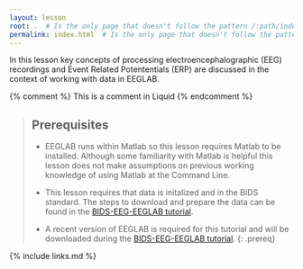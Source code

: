 ```yaml
---
layout: lesson
root: .  # Is the only page that doesn't follow the pattern /:path/index.html
permalink: index.html  # Is the only page that doesn't follow the pattern /:path/index.html
---
```

In this lesson key concepts of processing electroencephalographic (EEG) recordings and Event Related Potententials (ERP) are discussed in the context of working with data in EEGLAB. 

<!-- this is an html comment -->

{% comment %} This is a comment in Liquid {% endcomment %}

> ## Prerequisites
>
> * EEGLAB runs within Matlab so this lesson requires Matlab to be installed. Although some familiarity with Matlab is helpful this lesson does not make assumptions on previous working knowledge of using Matlab at the Command Line.
>
> * This lesson requires that data is initalized and in the BIDS standard. The steps to download and prepare the data can be found in the [BIDS-EEG-EEGLAB tutorial](https://bucanl.github.io/SDC-BIDS-EEG-EEGLAB/).
>
> * A recent version of EEGLAB is required for this tutorial and will be downloaded during the [BIDS-EEG-EEGLAB tutorial](https://bucanl.github.io/SDC-BIDS-EEG-EEGLAB/).
{: .prereq}

{% include links.md %}
